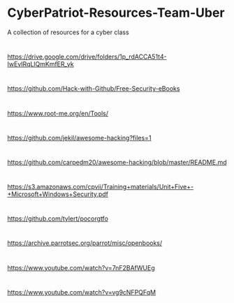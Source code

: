 # CyberPatriot-Resources-Team-Uber
A collection of resources for a cyber class
#
https://drive.google.com/drive/folders/1p_rdACCA51t4-IwEvIRqLlQmKmfER_yk
#
https://github.com/Hack-with-Github/Free-Security-eBooks
#
https://www.root-me.org/en/Tools/
#
https://github.com/jekil/awesome-hacking?files=1
#
https://github.com/carpedm20/awesome-hacking/blob/master/README.md
#
https://s3.amazonaws.com/cpvii/Training+materials/Unit+Five+-+Microsoft+Windows+Security.pdf
#
https://github.com/tylert/pocorgtfo
#
https://archive.parrotsec.org/parrot/misc/openbooks/
#
https://www.youtube.com/watch?v=7nF2BAfWUEg
#
https://www.youtube.com/watch?v=vg9cNFPQFqM
